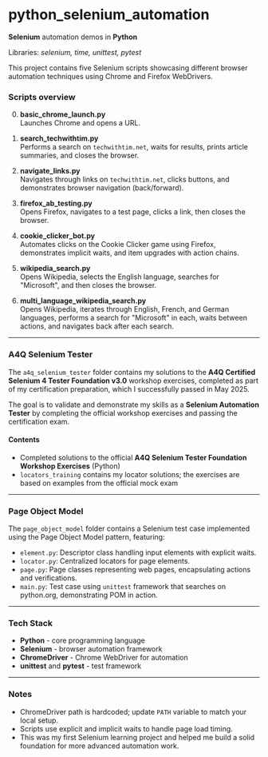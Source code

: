 # python_selenium_automation

**Selenium** automation demos in **Python**

Libraries: *selenium, time, unittest, pytest*

This project contains five Selenium scripts showcasing different browser automation techniques using Chrome and Firefox WebDrivers.

### Scripts overview

0. **basic_chrome_launch.py**  
   Launches Chrome and opens a URL.

1. **search_techwithtim.py**  
   Performs a search on `techwithtim.net`, waits for results, prints article summaries, and closes the browser.

2. **navigate_links.py**  
   Navigates through links on `techwithtim.net`, clicks buttons, and demonstrates browser navigation (back/forward).

3. **firefox_ab_testing.py**  
   Opens Firefox, navigates to a test page, clicks a link, then closes the browser.

4. **cookie_clicker_bot.py**  
   Automates clicks on the Cookie Clicker game using Firefox, demonstrates implicit waits, and item upgrades with action chains.

5. **wikipedia_search.py**  
   Opens Wikipedia, selects the English language, searches for "Microsoft", and then closes the browser.

6. **multi_language_wikipedia_search.py**  
   Opens Wikipedia, iterates through English, French, and German languages, performs a search for "Microsoft" in each, waits between actions, and navigates back after each search.

---

### A4Q Selenium Tester

The `a4q_selenium_tester` folder contains my solutions to the **A4Q Certified Selenium 4 Tester Foundation v3.0** workshop exercises, completed as part of my certification preparation, which I successfully passed in May 2025.

The goal is to validate and demonstrate my skills as a **Selenium Automation Tester** by completing the official workshop exercises and passing the certification exam.

#### Contents

- Completed solutions to the official **A4Q Selenium Tester Foundation Workshop Exercises** (Python)
- `locators_training` contains my locator solutions; the exercises are based on examples from the official mock exam

---

### Page Object Model

The `page_object_model` folder contains a Selenium test case implemented using the Page Object Model pattern, featuring:

- `element.py`: Descriptor class handling input elements with explicit waits.
- `locator.py`: Centralized locators for page elements.
- `page.py`: Page classes representing web pages, encapsulating actions and verifications.
- `main.py`: Test case using `unittest` framework that searches on python.org, demonstrating POM in action.

---

### Tech Stack

- **Python** - core programming language  
- **Selenium** - browser automation framework  
- **ChromeDriver** - Chrome WebDriver for automation  
- **unittest** and **pytest** - test framework

---

### Notes

- ChromeDriver path is hardcoded; update `PATH` variable to match your local setup.  
- Scripts use explicit and implicit waits to handle page load timing.  
- This was my first Selenium learning project and helped me build a solid foundation for more advanced automation work.
